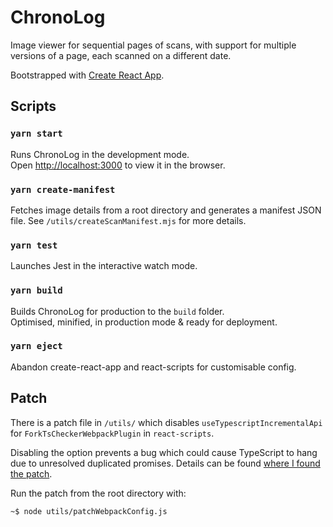 # ChronoLog

Image viewer for sequential pages of scans, with support for multiple versions of a page, each scanned on a different date.

Bootstrapped with [Create React App](https://github.com/facebook/create-react-app).

## Scripts

### `yarn start`

Runs ChronoLog in the development mode.\
Open [http://localhost:3000](http://localhost:3000) to view it in the browser.

### `yarn create-manifest`

Fetches image details from a root directory and generates a manifest JSON file. See `/utils/createScanManifest.mjs` for more details.

### `yarn test`

Launches Jest in the interactive watch mode.

### `yarn build`

Builds ChronoLog for production to the `build` folder.\
Optimised, minified, in production mode & ready for deployment.

### `yarn eject`

Abandon create-react-app and react-scripts for customisable config. 

## Patch
There is a patch file in `/utils/` which disables `useTypescriptIncrementalApi` for `ForkTsCheckerWebpackPlugin` in `react-scripts`.

Disabling the option prevents a bug which could cause TypeScript to hang due to unresolved duplicated promises. Details can be found [where I found the patch](https://github.com/pixelkritzel/savages/blob/master/patchWebpackConfig.js).

Run the patch from the root directory with:
```console
~$ node utils/patchWebpackConfig.js
```
